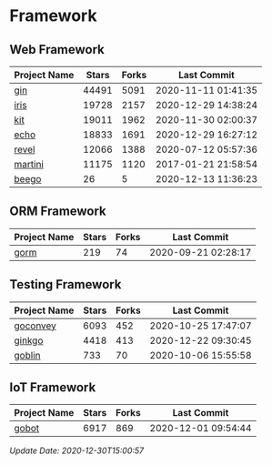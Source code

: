 # Framework

## Web Framework
| Project Name | Stars | Forks | Last Commit |
| ------------ | ----- | ----- | ----------- |
| [gin](https://github.com/gin-gonic/gin) | 44491 | 5091 | 2020-11-11 01:41:35 |
| [iris](https://github.com/kataras/iris) | 19728 | 2157 | 2020-12-29 14:38:24 |
| [kit](https://github.com/go-kit/kit) | 19011 | 1962 | 2020-11-30 02:00:37 |
| [echo](https://github.com/labstack/echo) | 18833 | 1691 | 2020-12-29 16:27:12 |
| [revel](https://github.com/revel/revel) | 12066 | 1388 | 2020-07-12 05:57:36 |
| [martini](https://github.com/go-martini/martini) | 11175 | 1120 | 2017-01-21 21:58:54 |
| [beego](https://github.com/astaxie/beego) | 26 | 5 | 2020-12-13 11:36:23 |

## ORM Framework
| Project Name | Stars | Forks | Last Commit |
| ------------ | ----- | ----- | ----------- |
| [gorm](https://github.com/jinzhu/gorm) | 219 | 74 | 2020-09-21 02:28:17 |

## Testing Framework
| Project Name | Stars | Forks | Last Commit |
| ------------ | ----- | ----- | ----------- |
| [goconvey](https://github.com/smartystreets/goconvey) | 6093 | 452 | 2020-10-25 17:47:07 |
| [ginkgo](https://github.com/onsi/ginkgo) | 4418 | 413 | 2020-12-22 09:30:45 |
| [goblin](https://github.com/franela/goblin) | 733 | 70 | 2020-10-06 15:55:58 |

## IoT Framework
| Project Name | Stars | Forks | Last Commit |
| ------------ | ----- | ----- | ----------- |
| [gobot](https://github.com/hybridgroup/gobot) | 6917 | 869 | 2020-12-01 09:54:44 |

*Update Date: 2020-12-30T15:00:57*